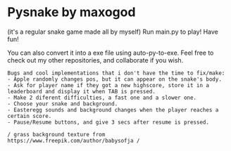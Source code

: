# Pysnake by maxogod
(it's a regular snake game made all by myself)
Run main.py to play! Have fun!

You can also convert it into a exe file using auto-py-to-exe.
Feel free to check out my other repositories, and collaborate if you wish.

~~~
Bugs and cool implementations that i don't have the time to fix/make:
- Apple randomly changes pos, but it can appear on the snake's body.
- Ask for player name if they got a new highscore, store it in a leaderboard and display it when TAB is pressed.
- Make 2 diferent difficulties, a fast one and a slower one.
- Choose your snake and background.
- Easteregg sounds and background changes when the player reaches a certain score.
- Pause/Resume buttons, and give 3 secs after resume is pressed.

/ grass background texture from https://www.freepik.com/author/babysofja /

